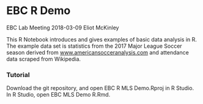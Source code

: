 # EBC R Demo
EBC Lab Meeting
2018-03-09
Eliot McKinley


This R Notebook introduces and gives examples of basic data analysis in R. The example data set is statistics from the 2017 Major League Soccer season derived from www.americansocceranalysis.com and attendance data scraped from Wikipedia.


### Tutorial
Download the git repository, and open EBC R MLS Demo.Rproj in R Studio. In R Studio, open 
EBC MLS Demo R.Rmd. 
